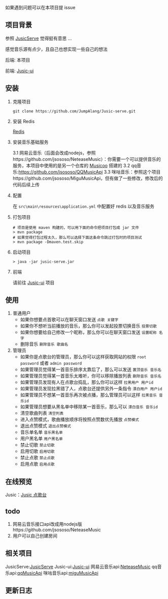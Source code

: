 

如果遇到问题可以在本项目提 issue


## 项目背景

参照 [JusicServe](https://github.com/hanhuoer/Jusic-serve) 觉得挺有意思 ...

感觉音乐源有点少，且自己也想实现一些自己的想法

后端: 本项目

前端: [Jusic-ui](https://github.com/hanhuoer/Jusic-ui)

## 安装

1. 克隆项目

   ```
   git clone https://github.com/JumpAlang/Jusic-serve.git
   ```

   

2. 安装 Redis

   [Redis](https://redis.io/)

3. 安装音乐基础服务

   3.1 网易云音乐（后面会改成nodejs，参照https://github.com/jsososo/NeteaseMusic）：你需要一个可以提供音乐的服务，本项目中使用的是另一个仓库的 [Musicoo](https://github.com/hanhuoer/Musicoo) 搭建的
   3.2 qq音乐:https://github.com/jsososo/QQMusicApi
   3.3 咪咕音乐：参照这个项目https://github.com/jsososo/MiguMusicApi，但有做了一些修改，修改后的代码后续上传
4. 配置

   在 `src\main\resources\application.yml` 中配置好 redis 以及音乐服务

5. 打包项目

   ```
   # 项目是使用 maven 构建的，可以用下面的命令把项目打包成 jar 文件
   > mvn package
   # 如果觉得打包过程太久，那么可以选择下面这条命令跳过打包时的项目测试
   > mvn package -Dmaven.test.skip
   ```

   

6. 启动项目

   ```
   > java -jar jusic-serve.jar
   ```

   

7. 前端

   请前往 [Jusic-ui](https://github.com/hanhuoer/Jusic-ui) 项目



## 使用

1. 普通用户
   - 如果你想要点首歌可以在聊天窗口发送 `点歌 关键字`
   - 如果你不想听当前播放的音乐，那么你可以发起投票切换音乐 `投票切歌`
   - 如果你想要给自己修改一个昵称，那么你可以在聊天窗口发送 `设置昵称 名字`
   - 删除音乐 `删除音乐 歌曲名`
2. 管理员
   - 如果你是点歌台的管理员，那么你可以这样获取网站的权限 `root password` 或者 `admin password`
   - 如果管理员觉得某一首音乐排序太靠后了，那么可以发送 `置顶音乐 音乐名`
   - 如果管理员觉得某一首音乐太难听，你可以移除播放列表 `删除音乐 音乐名`
   - 如果管理员发现有人在点歌台捣乱，那么你可以这样 `拉黑用户 用户id`
   - 如果管理员发现拉黑错了人，点歌台还提供另外一条指令 `漂白用户 用户id`
   - 如果管理员不想某一首音乐再次被点播，那么管理员可以这样 `拉黑音乐 音乐id`
   - 如果管理员想要从黑名单中移除某一首音乐，那么可以 `漂白音乐 音乐id`
   - 清空歌曲列表 `清空列表`
   - 进入点赞模式，歌曲播放顺序将按照点赞数优先播放 `点赞模式`
   - 退出点赞模式 `退出点赞模式`
   - 音乐单名单 `音乐黑名单`
   - 用户黑名单 `用户黑名单`
   - 禁止切歌 `禁止切歌`
   - 启用切歌 `启用切歌`
   - 禁止点歌 `禁止点歌`
   - 启用点歌 `启用点歌`



## 在线预览

Jusic：[Jusic 点歌台](http://www.alang.run/syncmusic)

## todo
1. 网易云音乐接口api改成用nodejs版https://github.com/jsososo/NeteaseMusic
2. 用户可以自己创建房间


## 相关项目

JusicServe:[JusicServe](https://github.com/hanhuoer/Jusic-serve)
Jusic-ui:[Jusic-ui](https://github.com/hanhuoer/Jusic-ui)
网易云音乐api:[NeteaseMusic](https://github.com/jsososo/NeteaseMusic)
qq音乐api:[qqMusicApi](https://github.com/jsososo/QQMusicApi)
咪咕音乐api:[miguMusicApi](https://github.com/jsososo/MiguMusicApi)
## 更新日志



